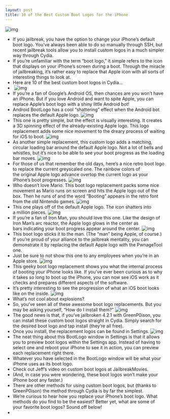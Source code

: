 ```yaml
---
layout: post
title: 10 of the Best Custom Boot Logos for the iPhone
---
```

![img](http://media.idownloadblog.com/wp-content/uploads/2011/03/iPhone-Booting.jpeg)
* If you jailbreak, you have the option to change your iPhone’s default boot logo. You’ve always been able to do so manually through SSH, but recent jailbreak tools allow you to install custom logos in a much simpler way through Cydia.
* If you’re unfamiliar with the term “boot logo,” it simple refers to the icon that displays on your iPhone’s screen during a boot. Through the miracle of jailbreaking, it’s rather easy to replace that Apple icon with all sorts of interesting things to look at.
* Here are 10 of the best custom boot logos in Cydia…
* ﻿
![img](http://media.idownloadblog.com/wp-content/uploads/2011/03/Android-boot-logo.png)
* If you’re a fan of Google’s Android OS, then chances are you won’t have an iPhone. But if you love Android and want to spite Apple, you can replace Apple’s boot logo with a shiny little Android bot!
* Android BootLogo has a cool “shattering” effect when the Android bot replaces the default Apple logo.
![img](http://media.idownloadblog.com/wp-content/uploads/2011/03/Apple-boot-logo-e1299451839952.png)
* This one is pretty simple, but the effect is visually interesting. It creates a 3D spinning effect of the already-existing Apple logo. This logo replacement adds some nice movement to the dreary process of waiting for iOS to boot.
![img](http://media.idownloadblog.com/wp-content/uploads/2011/03/Apple-Loading-Circle.png)
* As another simple replacement, this custom logo adds a matching, circular loading bar around the default Apple logo. Not a lot of bells and whistles, but it’s nice to be able to see your boot progress as the loading bar moves.
![img](http://media.idownloadblog.com/wp-content/uploads/2011/03/Appold.png)
* For those of us that remember the old days, here’s a nice retro boot logo to replace the current greyscaled one. The rainbow colors of the original Apple logo advance overtop the current logo as your iPhone’s boot progresses.
![img](http://media.idownloadblog.com/wp-content/uploads/2011/03/Mario-boot-logo-e1299453092536.png)
* ﻿Who doesn’t love Mario. This boot logo replacement packs some nice movement as Mario runs on screen and hits the Apple logo out of the box. Then he runs of and the word “Booting” appears in the retro font from the old Nintendo games.
![img](http://media.idownloadblog.com/wp-content/uploads/2011/03/Apple-scatter.png)
* This one plays off of the default Apple logo. The icon shatters into a million pieces.
![img](http://media.idownloadblog.com/wp-content/uploads/2011/03/ArcReactor-logo.png)
* If you’re a fan of Iron Man, you should love this one. Like the design of Iron Man’s arc reactor, the Apple logo glows in the center as bars indicating your boot progress appear around the center.
![img](http://media.idownloadblog.com/wp-content/uploads/2011/03/PwnApple-Boot-logo.png)
* This boot logo sticks it to the man. (The “man” being Apple, of course.) If you’re proud of your alliance to the jailbreak mentality, you can demonstrate it by replacing the default Apple logo with the PwnageTool one.
* Just be sure to not show this one to any employees when you’re in an Apple store.
![img](http://media.idownloadblog.com/wp-content/uploads/2011/03/System-Check-Boot-logo.png)
* This geeky boot logo replacement shows you what the internal process of booting your iPhone looks like. If you’ve ever been curious as to why it takes so long to boot up the iPhone, you can now see iOS work as it checks and prepares different aspects of the software.
* It’s pretty interesting to see the progression of what an iOS boot looks like on the inside.
![img](http://media.idownloadblog.com/wp-content/uploads/2011/03/Explosion-Boot-Logo.png)
* What’s not cool about explosions?
* So, you’ve seen all of these awesome boot logo replacements. But you may be asking yourself, “How do I install them?”
![img](http://media.idownloadblog.com/wp-content/uploads/2011/03/Boot-Logos-in-Cydia.png)
* The good news is that, if you’ve jailbroken 4.2.1 with GreenP0ison, you can install these custom boot logos straight in Cydia. Simply search for the desired boot logo and tap install (they’re all free).
* Once you install, the replacement logos can be found in Settings.
![img](http://media.idownloadblog.com/wp-content/uploads/2011/03/BootLogo-in-Settings-e1299461773857.png)
* The neat thing about this BootLogo window in Settings is that it allows you to preview boot logos within the Settings app. Instead of having to select one and reboot your iPhone to see it in action, you can preview each replacement right there.
* Whatever you have selected in the BootLogo window will be what your iPhone uses as its boot logo.
* Check out Jeff’s video on custom boot logos at JailbreakMovies.
* (And, in case you were wondering, these boot logos won’t make your iPhone boot any faster.)
* There are other methods for using custom boot logos, but (thanks to GreenP0ison) the method through Cydia is by far the simplest.
* We’re curious to hear how you replace your iPhone’s boot logo. What methods do you find to be the easiest? Better yet, what are some of your favorite boot logos? Sound off below!
*  

